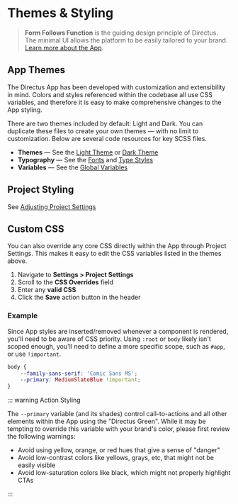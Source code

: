 # Themes & Styling

> **Form Follows Function** is the guiding design principle of Directus. The minimal UI allows the platform to be easily
> tailored to your brand. [Learn more about the App](/concepts/application/).

## App Themes

The Directus App has been developed with customization and extensibility in mind. Colors and styles referenced within
the codebase all use CSS variables, and therefore it is easy to make comprehensive changes to the App styling.

There are two themes included by default: Light and Dark. You can duplicate these files to create your own themes — with
no limit to customization. Below are several code resources for key SCSS files.

- **Themes** — See the [Light Theme](https://github.com/directus/directus/blob/main/app/src/styles/themes/_light.scss)
  or [Dark Theme](https://github.com/directus/directus/blob/main/app/src/styles/themes/_dark.scss)
- **Typography** — See the [Fonts](https://github.com/directus/directus/blob/main/app/src/styles/_type-styles.scss) and
  [Type Styles](https://github.com/directus/directus/blob/main/app/src/styles/mixins/type-styles.scss)
- **Variables** — See the
  [Global Variables](https://github.com/directus/directus/blob/main/app/src/styles/_variables.scss)

## Project Styling

See [Adjusting Project Settings](/guides/projects/#adjusting-project-settings)

## Custom CSS

You can also override any core CSS directly within the App through Project Settings. This makes it easy to edit the CSS
variables listed in the themes above.

1. Navigate to **Settings > Project Settings**
2. Scroll to the **CSS Overrides** field
3. Enter any **valid CSS**
4. Click the **Save** action button in the header

### Example

Since App styles are inserted/removed whenever a component is rendered, you'll need to be aware of CSS priority. Using
`:root` or `body` likely isn't scoped enough, you'll need to define a more specific scope, such as `#app`, or use
`!important`.

```css
body {
	--family-sans-serif: 'Comic Sans MS';
	--primary: MediumSlateBlue !important;
}
```

::: warning Action Styling

The `--primary` variable (and its shades) control call-to-actions and all other elements within the App using the
"Directus Green". While it may be tempting to override this variable with your brand's color, please first review the
following warnings:

- Avoid using yellow, orange, or red hues that give a sense of "danger"
- Avoid low-contrast colors like yellows, grays, etc, that might not be easily visible
- Avoid low-saturation colors like black, which might not properly highlight CTAs

:::
